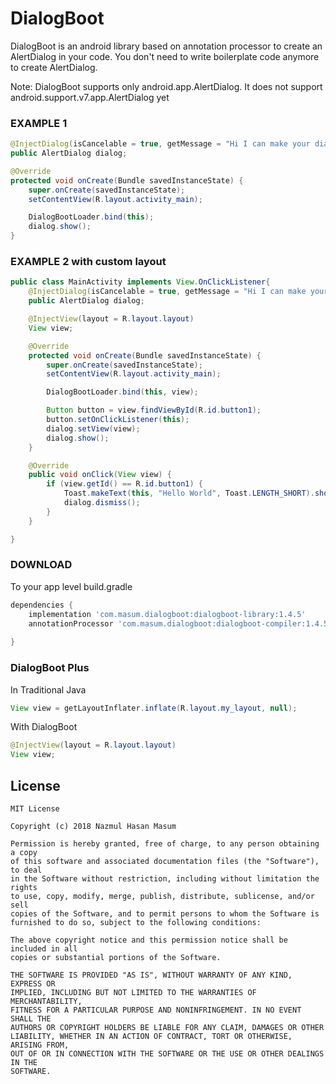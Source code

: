# DialogBoot 
DialogBoot is an android library based on annotation processor to create an AlertDialog in your code. You don't need to write boilerplate code anymore to create AlertDialog.

Note: DialogBoot supports only android.app.AlertDialog. It does not support android.support.v7.app.AlertDialog yet 

### EXAMPLE 1

```JAVA
@InjectDialog(isCancelable = true, getMessage = "Hi I can make your dialog")
public AlertDialog dialog;

@Override
protected void onCreate(Bundle savedInstanceState) {
    super.onCreate(savedInstanceState);
    setContentView(R.layout.activity_main);

    DialogBootLoader.bind(this);
    dialog.show();
}
```


### EXAMPLE 2 with custom layout

```JAVA
public class MainActivity implements View.OnClickListener{
    @InjectDialog(isCancelable = true, getMessage = "Hi I can make your dialog in less coding")
    public AlertDialog dialog;

    @InjectView(layout = R.layout.layout)
    View view;

    @Override
    protected void onCreate(Bundle savedInstanceState) {
        super.onCreate(savedInstanceState);
        setContentView(R.layout.activity_main);

        DialogBootLoader.bind(this, view);

        Button button = view.findViewById(R.id.button1);
        button.setOnClickListener(this);
        dialog.setView(view);
        dialog.show();
    }

    @Override
    public void onClick(View view) {
        if (view.getId() == R.id.button1) {
            Toast.makeText(this, "Hello World", Toast.LENGTH_SHORT).show();
            dialog.dismiss();
        }
    }

}
```

### DOWNLOAD
To your app level build.gradle

```groovy
dependencies {
    implementation 'com.masum.dialogboot:dialogboot-library:1.4.5'
    annotationProcessor 'com.masum.dialogboot:dialogboot-compiler:1.4.5'
   
}
```

### DialogBoot Plus
In Traditional Java
```Java
View view = getLayoutInflater.inflate(R.layout.my_layout, null);
```
With DialogBoot
```JAVA
@InjectView(layout = R.layout.layout)
View view;
```

License
-----------

    MIT License

    Copyright (c) 2018 Nazmul Hasan Masum

    Permission is hereby granted, free of charge, to any person obtaining a copy
    of this software and associated documentation files (the "Software"), to deal
    in the Software without restriction, including without limitation the rights
    to use, copy, modify, merge, publish, distribute, sublicense, and/or sell
    copies of the Software, and to permit persons to whom the Software is
    furnished to do so, subject to the following conditions:

    The above copyright notice and this permission notice shall be included in all
    copies or substantial portions of the Software.

    THE SOFTWARE IS PROVIDED "AS IS", WITHOUT WARRANTY OF ANY KIND, EXPRESS OR
    IMPLIED, INCLUDING BUT NOT LIMITED TO THE WARRANTIES OF MERCHANTABILITY,
    FITNESS FOR A PARTICULAR PURPOSE AND NONINFRINGEMENT. IN NO EVENT SHALL THE
    AUTHORS OR COPYRIGHT HOLDERS BE LIABLE FOR ANY CLAIM, DAMAGES OR OTHER
    LIABILITY, WHETHER IN AN ACTION OF CONTRACT, TORT OR OTHERWISE, ARISING FROM,
    OUT OF OR IN CONNECTION WITH THE SOFTWARE OR THE USE OR OTHER DEALINGS IN THE
    SOFTWARE.
